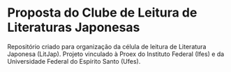 # Proposta do Clube de Leitura de Literaturas Japonesas
Repositório criado para organização da célula de leitura de Literatura Japonesa (LitJap). Projeto vinculado à Proex do Instituto Federal (Ifes) e da Universidade Federal do Espírito Santo (Ufes).
